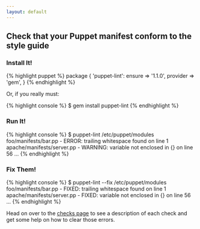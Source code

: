 ```yaml
---
layout: default
---
```


## Check that your Puppet manifest conform to the style guide

### Install It!

{% highlight puppet %}
package { 'puppet-lint':
  ensure   => '1.1.0',
  provider => 'gem',
}
{% endhighlight %}

Or, if you really must:

{% highlight console %}
$ gem install puppet-lint
{% endhighlight %}

### Run It!

{% highlight console %}
$ puppet-lint /etc/puppet/modules
foo/manifests/bar.pp - ERROR: trailing whitespace found on line 1
apache/manifests/server.pp - WARNING: variable not enclosed in {} on line 56
...
{% endhighlight %}

### Fix Them!

{% highlight console %}
$ puppet-lint --fix /etc/puppet/modules
foo/manifests/bar.pp - FIXED: trailing whitespace found on line 1
apache/manifests/server.pp - FIXED: variable not enclosed in {} on line 56
...
{% endhighlight %}

Head on over to the [checks page](/puppet-lint/checks/) to see a description of each check
and get some help on how to clear those errors.
